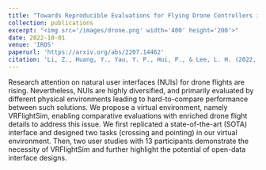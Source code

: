 ```yaml
---
title: "Towards Reproducible Evaluations for Flying Drone Controllers in Virtual Environments"
collection: publications
excerpt: "<img src='/images/drone.png' width='400' height='200'>"
date: 2022-10-01
venue: 'IROS'
paperurl: 'https://arxiv.org/abs/2207.14462'
citation: 'Li, Z., Huang, Y., Yau, Y. P., Hui, P., & Lee, L. H. (2022, October). Towards Reproducible Evaluations for Flying Drone Controllers in Virtual Environments. In <i>2022 IEEE/RSJ International Conference on Intelligent Robots and Systems (IROS)</i>.  (pp. 4973-4980). IEEE.'
---
```


Research attention on natural user interfaces (NUIs) for drone flights are rising. Nevertheless, NUIs are highly diversified, and primarily evaluated by different physical environments leading to hard-to-compare performance between such solutions. We propose a virtual environment, namely VRFlightSim, enabling comparative evaluations with enriched drone flight details to address this issue. We first replicated a state-of-the-art (SOTA) interface and designed two tasks (crossing and pointing) in our virtual environment. Then, two user studies with 13 participants demonstrate the necessity of VRFlightSim and further highlight the potential of open-data interface designs.
